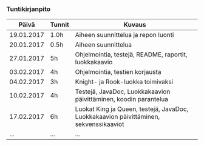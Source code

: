 ### Tuntikirjanpito
Päivä | Tunnit | Kuvaus
--------------- | ----- | ------
19.01.2017 | 1.0h | Aiheen suunnittelua ja repon luonti
20.01.2017 | 0.5h | Aiheen suunnittelua
27.01.2017 | 5h | Ohjelmointia, testejä, README, raportit, luokkakaavio
03.02.2017 | 4h | Ohjelmointia, testien korjausta
04.02.2017 | 3h | Knight- ja Rook-luokka toimivaksi
10.02.2017 | 4h | Testejä, JavaDoc, Luokkakaavion päivittäminen, koodin parantelua
17.02.2017 | 6h | Luokat King ja Queen, testejä, JavaDoc, Luokkakaavion päivittäminen, sekvenssikaaviot
... | ... | ...
